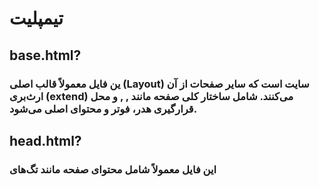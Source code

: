 # تیمپلیت 

## base.html?
### ین فایل معمولاً قالب اصلی (Layout) سایت است که سایر صفحات از آن ارث‌بری (extend) می‌کنند. شامل ساختار کلی صفحه مانند <html>, <body>, و محل قرارگیری هدر، فوتر و محتوای اصلی می‌شود.

## head.html?
### این فایل معمولاً شامل محتوای <head> صفحه مانند تگ‌های <title>, <meta>, فایل‌های استایل (CSS)، و لینک‌های مربوط به فونت‌ها یا دیگر منابع خارجی است.
## scripts.html?
### این فایل مخصوص کدهای جاوااسکریپت (JS) است. معمولاً شامل فایل‌های script مانند jQuery، Bootstrap یا سایر اسکریپت‌های مورد نیاز برای تعاملات صفحه است.
## header.html?
### این فایل مربوط به قسمت بالایی سایت (هدر) است که معمولاً شامل منوی ناوبری، لوگو، نوار جستجو و دیگر موارد مرتبط است.
## index.html?
### این صفحه معمولاً صفحه اصلی (Homepage) سایت است که کاربران هنگام ورود به سایت آن را مشاهده می‌کنند. شامل محتوا و بخش‌های اصلی سایت مانند معرفی، محصولات، خدمات و ... می‌شود.
## footer.html?
### این فایل بخش پایینی سایت (فوتر) را مدیریت می‌کند. معمولاً شامل اطلاعات تماس، لینک‌های شبکه‌های اجتماعی، کپی‌رایت و لینک‌های مهم است.
---

<p align="center">این ساختار باعث می‌شود که مدیریت و توسعه قالب‌ها راحت‌تر شده و تغییرات به‌صورت ماژولار و جدا از هم انجام شود.</p>
